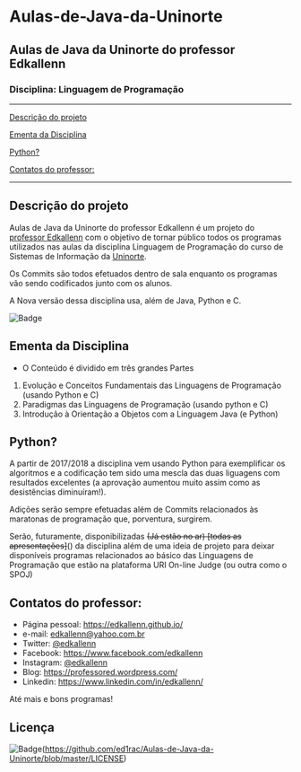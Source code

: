 # Aulas-de-Java-da-Uninorte
## Aulas de Java da Uninorte do professor Edkallenn
### Disciplina: Linguagem de Programação
---

[Descrição do projeto](#Descricao-do-projeto)

[Ementa da Disciplina](#Ementa-da-Disciplina)

[Python?](#Python)

[Contatos do professor:](#Contatos-do-professor)

---

## Descrição do projeto
Aulas de Java da Uninorte do professor Edkallenn é um projeto do [professor Edkallenn](https://edkallenn.github.io/) com o objetivo de tornar público todos os programas utilizados nas aulas da disciplina Linguagem de Programação do curso de Sistemas de Informação da [Uninorte](https://www.uninorteac.edu.br/).

Os Commits são todos efetuados dentro de sala enquanto os programas vão sendo codificados junto com os alunos.

A Nova versão dessa disciplina usa, além de Java, Python e C.

![Badge](https://img.shields.io/badge/Prof-Ed-%237159c1?style=for-the-badge&logo=ghost)

## Ementa da Disciplina

- O Conteúdo é dividido em três grandes Partes
1.	Evolução e Conceitos Fundamentais das Linguagens de Programação (usando Python e C)
2.	Paradigmas das Linguagens de Programação (usando python e C)
3.	Introdução à Orientação a Objetos com a Linguagem Java (e Python)

## Python?

A partir de 2017/2018 a disciplina vem usando Python para exemplificar os algoritmos e a codificação tem sido uma mescla das duas liguagens com resultados excelentes (a aprovação aumentou muito assim como as desistências diminuíram!).

Adições serão sempre efetuadas além de Commits relacionados às maratonas de programação que, porventura, surgirem.

Serão, futuramente, disponibilizadas ~~(Já estão no ar) [todas as apresentações]~~() da disciplina além de uma ideia de projeto para deixar disponíveis programas relacionados ao básico das Linguagens de Programação que estão na plataforma URI On-line Judge (ou outra como o SPOJ)

## Contatos do professor: 

- Página pessoal: <https://edkallenn.github.io/>
- e-mail: [edkallenn@yahoo.com.br](mailto:edkallenn@yahoo.com.br)
- Twitter: [@edkallenn](https://twitter.com/edkallenn)
- Facebook: <https://www.facebook.com/edkallenn>
- Instagram: [@edkallenn](https://www.instagram.com/edkallenn/)
- Blog: <https://professored.wordpress.com/>
- Linkedin: <https://www.linkedin.com/in/edkallenn/>

Até mais e bons programas!

## Licença
![Badge](https://img.shields.io/badge/MIT-%237159c1?style=for-the-badge&logo=ghost)(https://github.com/ed1rac/Aulas-de-Java-da-Uninorte/blob/master/LICENSE)

